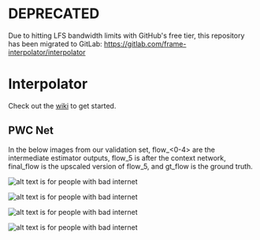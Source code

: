 # **DEPRECATED**

Due to hitting LFS bandwidth limits with GitHub's free tier, this repository has been migrated to GitLab:
https://gitlab.com/frame-interpolator/interpolator

# Interpolator

Check out the [wiki](https://github.com/NeedsMorePie/interpolator/wiki) to get started.

## PWC Net

In the below images from our validation set, flow_<0-4> are the intermediate estimator outputs, flow_5 is after the context network, final_flow is the upscaled version of flow_5, and gt_flow is the ground truth.

![alt text is for people with bad internet](https://media.githubusercontent.com/media/NeedsMorePie/interpolator/master/docs/image1.png)

![alt text is for people with bad internet](https://media.githubusercontent.com/media/NeedsMorePie/interpolator/master/docs/image2.png)

![alt text is for people with bad internet](https://media.githubusercontent.com/media/NeedsMorePie/interpolator/master/docs/image8.png)

![alt text is for people with bad internet](https://media.githubusercontent.com/media/NeedsMorePie/interpolator/master/docs/image13.png)

